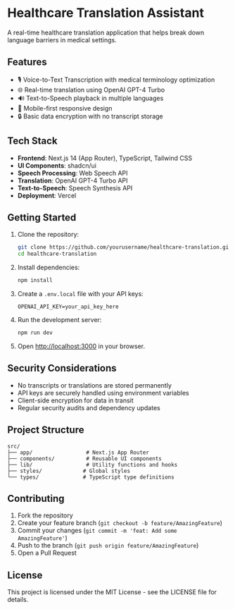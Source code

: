 # Healthcare Translation Assistant

A real-time healthcare translation application that helps break down language barriers in medical settings.

## Features

- 🎙️ Voice-to-Text Transcription with medical terminology optimization
- 🌐 Real-time translation using OpenAI GPT-4 Turbo
- 🔊 Text-to-Speech playback in multiple languages
- 📱 Mobile-first responsive design
- 🔒 Basic data encryption with no transcript storage

## Tech Stack

- **Frontend**: Next.js 14 (App Router), TypeScript, Tailwind CSS
- **UI Components**: shadcn/ui
- **Speech Processing**: Web Speech API
- **Translation**: OpenAI GPT-4 Turbo API
- **Text-to-Speech**: Speech Synthesis API
- **Deployment**: Vercel

## Getting Started

1. Clone the repository:
   ```bash
   git clone https://github.com/yourusername/healthcare-translation.git
   cd healthcare-translation
   ```

2. Install dependencies:
   ```bash
   npm install
   ```

3. Create a `.env.local` file with your API keys:
   ```
   OPENAI_API_KEY=your_api_key_here
   ```

4. Run the development server:
   ```bash
   npm run dev
   ```

5. Open [http://localhost:3000](http://localhost:3000) in your browser.

## Security Considerations

- No transcripts or translations are stored permanently
- API keys are securely handled using environment variables
- Client-side encryption for data in transit
- Regular security audits and dependency updates

## Project Structure

```
src/
├── app/                 # Next.js App Router
├── components/          # Reusable UI components
├── lib/                 # Utility functions and hooks
├── styles/             # Global styles
└── types/              # TypeScript type definitions
```

## Contributing

1. Fork the repository
2. Create your feature branch (`git checkout -b feature/AmazingFeature`)
3. Commit your changes (`git commit -m 'feat: Add some AmazingFeature'`)
4. Push to the branch (`git push origin feature/AmazingFeature`)
5. Open a Pull Request

## License

This project is licensed under the MIT License - see the LICENSE file for details.
 
